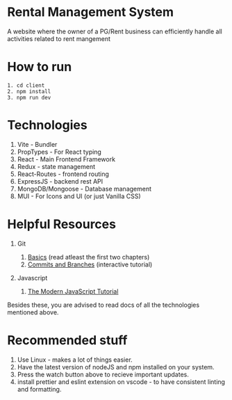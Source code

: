 # Rental Management System

A website where the owner of a PG/Rent business can efficiently handle all activities related to rent mangement

# How to run

```
1. cd client
2. npm install
3. npm run dev
```

# Technologies

1. Vite - Bundler
2. PropTypes - For React typing
3. React - Main Frontend Framework
4. Redux - state management
5. React-Routes - frontend routing
6. ExpressJS - backend rest API
7. MongoDB/Mongoose - Database management
8. MUI - For Icons and UI (or just Vanilla CSS)

# Helpful Resources

1. Git

   1. [Basics](https://git-scm.com/book/en/v2) (read atleast the first two chapters)
   2. [Commits and Branches](https://learngitbranching.js.org/) (interactive tutorial)

2. Javascript
   1. [The Modern JavaScript Tutorial](https://javascript.info/)

Besides these, you are advised to read docs of all the technologies mentioned above.

# Recommended stuff

1. Use Linux - makes a lot of things easier.
2. Have the latest version of nodeJS and npm installed on your system.
3. Press the watch button above to recieve important updates.
4. install prettier and eslint extension on vscode - to have consistent linting and formatting.
